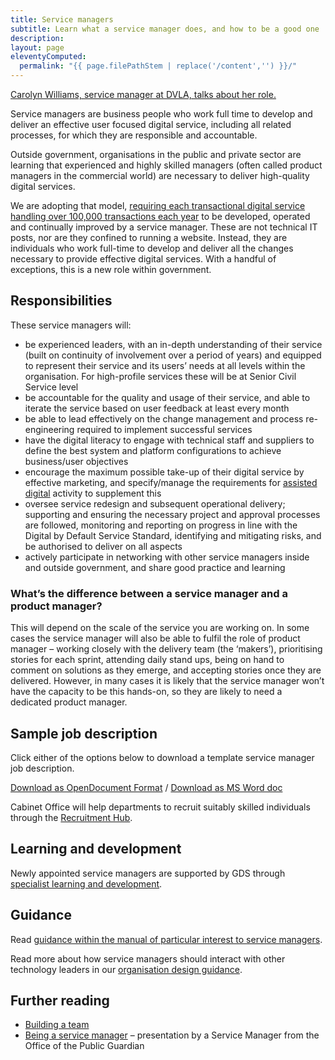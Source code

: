 ```yaml
---
title: Service managers
subtitle: Learn what a service manager does, and how to be a good one
description:
layout: page
eleventyComputed:
  permalink: "{{ page.filePathStem | replace('/content','') }}/"
---
```


[Carolyn Williams, service manager at DVLA, talks about her role.](https://www.youtube.com/watch?v=bfH4nJNtv_g)

Service managers are business people who work full time to develop and deliver an effective user focused digital service, including all related processes, for which they are responsible and accountable.

Outside government, organisations in the public and private sector are learning that experienced and highly skilled managers (often called product managers in the commercial world) are necessary to deliver high-quality digital services.

We are adopting that model, [requiring each transactional digital service handling over 100,000 transactions each year](https://www.gov.uk/government/publications/government-digital-strategy) to be developed, operated and continually improved by a service manager. These are not technical IT posts, nor are they confined to running a website. Instead, they are individuals who work full-time to develop and deliver all the changes necessary to provide effective digital services. With a handful of exceptions, this is a new role within government.

## Responsibilities

These service managers will:

- be experienced leaders, with an in-depth understanding of their service (built on continuity of involvement over a period of years) and equipped to represent their service and its users’ needs at all levels within the organisation. For high-profile services these will be at Senior Civil Service level
- be accountable for the quality and usage of their service, and able to iterate the service based on user feedback at least every month
- be able to lead effectively on the change management and process re-engineering required to implement successful services
- have the digital literacy to engage with technical staff and suppliers to define the best system and platform configurations to achieve business/user objectives
- encourage the maximum possible take-up of their digital service by effective marketing, and specify/manage the requirements for [assisted digital](/version-1/guides/assisted-digital/) activity to supplement this
- oversee service redesign and subsequent operational delivery; supporting and ensuring the necessary project and approval processes are followed, monitoring and reporting on progress in line with the Digital by Default Service Standard, identifying and mitigating risks, and be authorised to deliver on all aspects
- actively participate in networking with other service managers inside and outside government, and share good practice and learning

### What’s the difference between a service manager and a product manager?

This will depend on the scale of the service you are working on. In some cases the service manager will also be able to fulfil the role of product manager – working closely with the delivery team (the ‘makers’), prioritising stories for each sprint, attending daily stand ups, being on hand to comment on solutions as they emerge, and accepting stories once they are delivered. However, in many cases it is likely that the service manager won’t have the capacity to be this hands-on, so they are likely to need a dedicated product manager.

## Sample job description

Click either of the options below to download a template service manager job description.

[Download as OpenDocument Format](/assets/content/Service-Manager-pack-SM.odt) / [Download as MS Word doc](/assets/content/Service-Manager-pack-SM.docx)

Cabinet Office will help departments to recruit suitably skilled individuals through the [Recruitment Hub](https://www.gov.uk/service-manual/the-team/recruitment/hub.html).

## Learning and development

Newly appointed service managers are supported by GDS through [specialist learning and development](https://www.gov.uk/service-manual/the-team/learning-and-development).

## Guidance

Read [guidance within the manual of particular interest to service managers](https://www.gov.uk/service-manual/service-managers).

Read more about how service managers should interact with other technology leaders in our [organisation design guidance](https://www.gov.uk/service-manual/the-team/recruitment/scs-orgdesign.html).

## Further reading

- [Building a team](/web/20150324151307/https://www.gov.uk/service-manual/the-team)
- [Being a service manager](https://speakerdeck.com/kitcollingwood/being-a-service-manager) – presentation by a Service Manager from the Office of the Public Guardian
